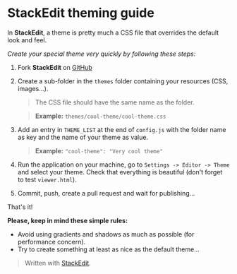 StackEdit theming guide
=======================

In **StackEdit**, a theme is pretty much a CSS file that overrides the default look and feel.

*Create your special theme very quickly by following these steps:*

 1. Fork **StackEdit** on [GitHub][1]

 2. Create a sub-folder in the `themes` folder containing your resources (CSS, images...).

	> The CSS file should have the same name as the folder.

	> **Example:** `themes/cool-theme/cool-theme.css`

 3. Add an entry in `THEME_LIST` at the end of `config.js` with the folder name as key and the name of your theme as value.

	> **Example:** `"cool-theme": "Very cool theme"`

 4. Run the application on your machine, go to `Settings -> Editor -> Theme` and select your theme. Check that everything is beautiful (don't forget to test `viewer.html`).

 5. Commit, push, create a pull request and wait for publishing...

That's it!

**Please, keep in mind these simple rules:**

 - Avoid using gradients and shadows as much as possible (for performance concern).
 - Try to create something at least as nice as the default theme...


> Written with [StackEdit](http://benweet.github.io/stackedit/).


  [1]: https://github.com/benweet/stackedit